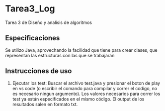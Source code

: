 # Tarea3_Log

Tarea 3 de Diseño y analisis de algoritmos

## Especificaciones

Se utilizo Java, aprovechando la facilidad que tiene para crear clases, que representan las estructuras con las que se trabajaran

## Instrucciones de uso

1. Ejecutar los test: Buscar el archivo test.java y presionar el boton de play en vs code (o escribir el comando para compilar y correr el codigo, no es necesario ningun argumento). Los valores necesarios para correr los test ya están especificados en el mismo código. El output de los resultados salen en formato txt.

```sh

```
